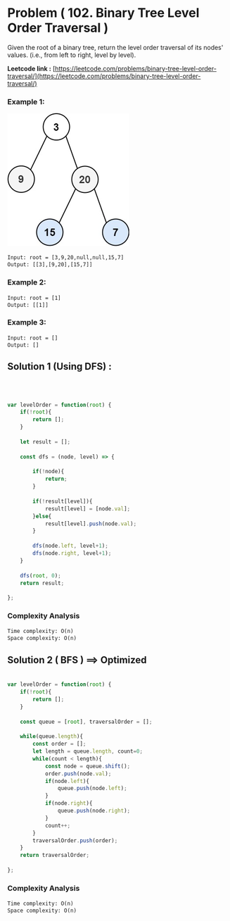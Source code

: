 # Problem ( 102. Binary Tree Level Order Traversal )

Given the root of a binary tree, return the level order traversal of its nodes' values. (i.e., from left to right, level by level).


**Leetcode link :** [https://leetcode.com/problems/binary-tree-level-order-traversal/](https://leetcode.com/problems/binary-tree-level-order-traversal/)

### Example 1:

![](./binary-tree-level-order-traversal.jpeg)

    Input: root = [3,9,20,null,null,15,7]
    Output: [[3],[9,20],[15,7]]

### Example 2:

    Input: root = [1]
    Output: [[1]]

### Example 3:

    Input: root = []
    Output: []



## Solution 1 (Using DFS) : 
<br>

```javascript

var levelOrder = function(root) {
    if(!root){
        return [];
    }
    
    let result = [];
    
    const dfs = (node, level) => {
        
        if(!node){
            return;
        }
        
        if(!result[level]){
            result[level] = [node.val];
        }else{
            result[level].push(node.val);     
        }
        
        dfs(node.left, level+1);
        dfs(node.right, level+1);
    }
    
    dfs(root, 0);
    return result;

};


```

### Complexity Analysis

    Time complexity: O(n)
    Space complexity: O(n)


## Solution 2 ( BFS ) ==> Optimized


```javascript

var levelOrder = function(root) {
    if(!root){
        return [];
    }
    
    const queue = [root], traversalOrder = [];
    
    while(queue.length){
        const order = [];
        let length = queue.length, count=0;
        while(count < length){
            const node = queue.shift();
            order.push(node.val);
            if(node.left){
                queue.push(node.left);
            }
            if(node.right){
                queue.push(node.right);
            }
            count++;
        }
        traversalOrder.push(order);
    }
    return traversalOrder;

};


```

### Complexity Analysis

    Time complexity: O(n)
    Space complexity: O(n)



